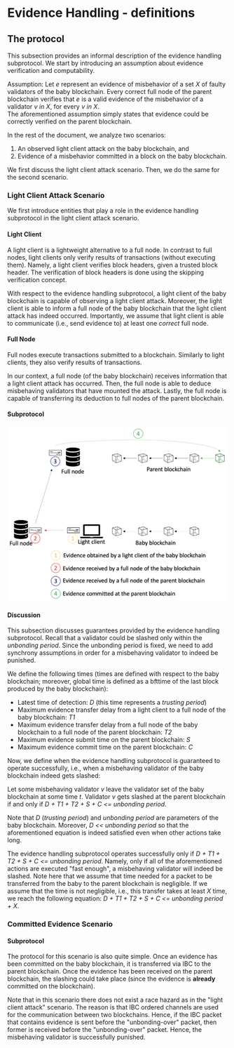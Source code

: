 # Evidence Handling - definitions

## The protocol

This subsection provides an informal description of the evidence handling subprotocol.
We start by introducing an assumption about evidence verification and computability.

Assumption: Let *e* represent an evidence of misbehavior of a set *X* of faulty validators of the baby blockchain.
Every correct full node of the parent blockchain verifies that *e* is a valid evidence of the misbehavior of a validator *v in X*, for every *v in X*.
<br>The aforementioned assumption simply states that evidence could be correctly verified on the parent blockchain.

In the rest of the document, we analyze two scenarios:
1. An observed light client attack on the baby blockchain, and
2. Evidence of a misbehavior committed in a block on the baby blockchain.

We first discuss the light client attack scenario.
Then, we do the same for the second scenario.

### Light Client Attack Scenario

We first introduce entities that play a role in the evidence handling subprotocol in the light client attack scenario.

#### Light Client

A light client is a lightweight alternative to a full node.
In contrast to full nodes, light clients only verify results of transactions (without executing them).
Namely, a light client verifies block headers, given a trusted block header.
The verification of block headers is done using the skipping verification concept.

With respect to the evidence handling subprotocol, a light client of the baby blockchain is capable of observing a light client attack.
Moreover, the light client is able to inform a full node of the baby blockchain that the light client attack has indeed occurred.
Importantly, we assume that light client is able to communicate (i.e., send evidence to) at least one *correct* full node.

#### Full Node

Full nodes execute transactions submitted to a blockchain.
Similarly to light clients, they also verify results of transactions.

In our context, a full node (of the baby blockchain) receives information that a light client attack has occurred.
Then, the full node is able to deduce misbehaving validators that have mounted the attack.
Lastly, the full node is capable of transferring its deduction to full nodes of the parent blockchain.

#### Subprotocol

![image](../images/evidence_handling.png)

#### Discussion

This subsection discusses guarantees provided by the evidence handling subprotocol.
Recall that a validator could be slashed only within the *unbonding period*.
Since the unbonding period is fixed, we need to add synchrony assumptions in order for a misbehaving validator to indeed be punished.

We define the following times (times are defined with respect to the baby blockchain; moreover, global time is defined as a bfttime of the last block produced by the baby blockchain):
- Latest time of detection: *D* (this time represents a *trusting period*)
- Maximum evidence transfer delay from a light client to a full node of the baby blockchain: *T1*
- Maximum evidence transfer delay from a full node of the baby blockchain to a full node of the parent blockchain: *T2*
- Maximum evidence submit time on the parent blockchain: *S*
- Maximum evidence commit time on the parent blockchain: *C*

Now, we define when the evidence handling subprotocol is guaranteed to operate successfully, i.e., when a misbehaving validator of the baby blockchain indeed gets slashed:

Let some misbehaving validator *v* leave the validator set of the baby blockchain at some time *t*.
Validator *v* gets slashed at the parent blockchain if and only if *D + T1 + T2 + S + C <= unbonding period*.

Note that *D* (*trusting period*) and *unbonding period* are parameters of the baby blockchain.
Moreover, *D << unbonding period* so that the aforementioned equation is indeed satisfied even when other actions take long.

The evidence handling subprotocol operates successfully only if *D + T1 + T2 + S + C <= unbonding period*.
Namely, only if all of the aforementioned actions are executed "fast enough", a misbehaving validator will indeed be slashed.
Note here that we assume that time needed for a packet to be transferred from the baby to the parent blockchain is negligible.
If we assume that the time is not negligible, i.e., this transfer takes at least *X* time, we reach the following equation: *D + T1 + T2 + S + C <= unbonding period + X*.

### Committed Evidence Scenario

#### Subprotocol
The protocol for this scenario is also quite simple.
Once an evidence has been committed on the baby blockchain, it is transferred via IBC to the parent blockchain.
Once the evidence has been received on the parent blockchain, the slashing could take place (since the evidence is **already** committed on the blockchain).

Note that in this scenario there does not exist a race hazard as in the "light client attack" scenario.
The reason is that IBC ordered channels are used for the communication between two blockchains.
Hence, if the IBC packet that contains evidence is sent before the "unbonding-over" packet, then former is received before the "unbonding-over" packet.
Hence, the misbehaving validator is successfully punished.
